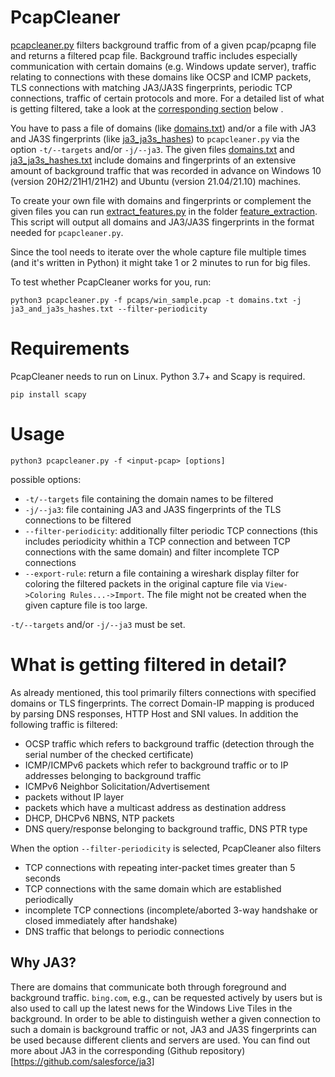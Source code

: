 # PcapCleaner
[pcapcleaner.py](pcapcleaner.py) filters background traffic from of a given pcap/pcapng file and returns a filtered pcap file. Background traffic includes especially communication with certain domains (e.g. Windows update server), traffic relating to connections with these domains like OCSP and ICMP packets, TLS connections with matching JA3/JA3S fingerprints, periodic TCP connections, traffic of certain protocols and more. For a detailed list of what is getting filtered, take a look at the [corresponding section](#what-is-getting-filtered-in-detail) below .

You have to pass a file of domains (like [domains.txt](domains.txt)) and/or a file with JA3 and JA3S fingerprints (like [ja3_ja3s_hashes](ja3_ja3s_hashes.txt)) to `pcapcleaner.py` via the option `-t/--targets` and/or `-j/--ja3`.
The given files [domains.txt](domains.txt) and [ja3_ja3s_hashes.txt](ja3_ja3s_hashes.txt) include domains and fingerprints of an extensive amount of background traffic that was recorded in advance on Windows 10 (version 20H2/21H1/21H2) and Ubuntu (version 21.04/21.10) machines.

To create your own file with domains and fingerprints or complement the given files you can run [extract_features.py](feature_extraction/extract_features.py) in the folder [feature_extraction](feature_extraction). This script will output all domains and JA3/JA3S fingerprints in the format needed for `pcapcleaner.py`.

Since the tool needs to iterate over the whole capture file multiple times (and it's written in Python) it might take 1 or 2 minutes to run for big files.

To test whether PcapCleaner works for you, run:
```
python3 pcapcleaner.py -f pcaps/win_sample.pcap -t domains.txt -j ja3_and_ja3s_hashes.txt --filter-periodicity
```

# Requirements
PcapCleaner needs to run on Linux. Python 3.7+ and Scapy is required. 
```
pip install scapy
```

# Usage
```
python3 pcapcleaner.py -f <input-pcap> [options]
```
possible options:
 - `-t/--targets` file containing the domain names to be filtered
 - `-j/--ja3`: file containing JA3 and JA3S fingerprints of the TLS connections to be filtered
 - `--filter-periodicity`: additionally filter periodic TCP connections (this includes periodicity whithin a TCP connection and between TCP connections with the same domain) and filter incomplete TCP connections
 - `--export-rule`: return a file containing a wireshark display filter for coloring the filtered packets in the original capture file via `View->Coloring Rules...->Import`. The file might not be created when the given capture file is too large.

 `-t/--targets` and/or `-j/--ja3` must be set.

# What is getting filtered in detail?
As already mentioned, this tool primarily filters connections with specified domains or TLS fingerprints. The correct Domain-IP mapping is produced by parsing DNS responses, HTTP Host and SNI values. In addition the following traffic is filtered:
- OCSP traffic which refers to background traffic (detection through the serial number of the checked certificate)
- ICMP/ICMPv6 packets which refer to background traffic or to IP addresses belonging to background traffic
- ICMPv6 Neighbor Solicitation/Advertisement
- packets without IP layer
- packets which have a multicast address as destination address
- DHCP, DHCPv6 NBNS, NTP packets
- DNS query/response belonging to background traffic, DNS PTR type

When the option `--filter-periodicity` is selected, PcapCleaner also filters
- TCP connections with repeating inter-packet times greater than 5 seconds
- TCP connections with the same domain which are established periodically
- incomplete TCP connections (incomplete/aborted 3-way handshake or closed immediately after handshake)
- DNS traffic that belongs to periodic connections 


## Why JA3?
There are domains that communicate both through foreground and background traffic. `bing.com`, e.g., can be requested actively by users but is also used to call up the latest news for the Windows Live Tiles in the background. In order to be able to distinguish wether a given connection to such a domain is background traffic or not, JA3 and JA3S fingerprints can be used because different clients and servers are used. You can find out more about JA3 in the corresponding (Github repository)[https://github.com/salesforce/ja3]
